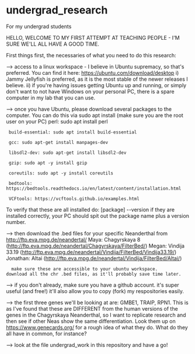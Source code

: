 # undergrad_research
For my undergrad students

HELLO, WELCOME TO MY FIRST ATTEMPT AT TEACHING PEOPLE - I'M SURE WE'LL ALL HAVE A GOOD TIME. 

First things first, the necessaries of what you need to do this research:

--> access to a linux workspace - I believe in Ubuntu supremacy, so that's preferred. You can find it here: https://ubuntu.com/download/desktop
    i) Jammy Jellyfish is preferred, as it is the most stable of the newer releases I believe. 
    ii) if you're having issues getting Ubuntu up and running, or simply don't want to not have Windows on your personal PC, there is a spare computer in my
        lab that you can use.
        
--> once you have Ubuntu, please download several packages to the computer. You can do this via sudo apt install (make sure you are the root user on your PC)
     perl: sudo apt install perl
     
     build-essential: sudo apt install build-essential
     
     gcc: sudo apt-get install manpages-dev
     
     libsdl2-dev: sudo apt-get install libsdl2-dev
     
     gzip: sudo apt -y install gzip
     
     coreutils: sudo apt -y install coreutils
     
     bedtools: https://bedtools.readthedocs.io/en/latest/content/installation.html
     
     VCFtools: https://vcftools.github.io/examples.html
     
  To verify that these are all installed do: [package] --version
  if they are installed correctly, your PC should spit out the package name plus a version number. 
     
--> then download the .bed files for your specific Neanderthal from http://ftp.eva.mpg.de/neandertal/
    Maya: Chagyrskaya 8 (http://ftp.eva.mpg.de/neandertal/Chagyrskaya/FilterBed/)
    Megan: Vindija 33.19 (http://ftp.eva.mpg.de/neandertal/Vindija/FilterBed/Vindija33.19/)
    Jonathan: Altai (http://ftp.eva.mpg.de/neandertal/Vindija/FilterBed/Altai/)
      
      make sure these are accessible to your ubuntu workspace. 
    download all the chr .bed files, as it'll probably save time later. 
    
--> if you don't already, make sure you have a github account. it's super useful (and free!) it'll also allow you to copy (fork) my respositories easily.
    
--> the first three genes we'll be looking at are: GMBE1, TRAIP, RPN1.
    This is as I've found that these are DIFFERENT from the human versions of the genes in the Chagyrskaya Neanderthal, so I want to replicate research and then see if other Neas show the same differentiation.
    Look them up on https://www.genecards.org/ for a rough idea of what they do. What do they all have in common, for instance?
    
--> look at the file undergrad_work in this repository and have a go! 
